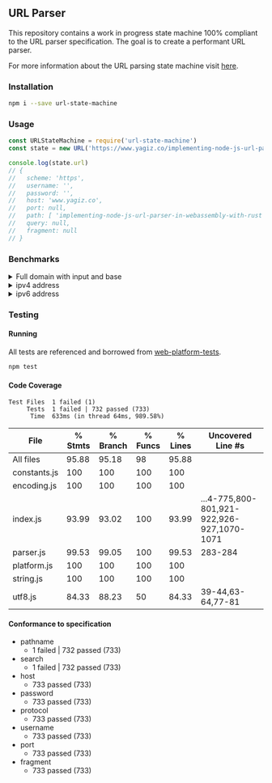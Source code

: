 ## URL Parser

This repository contains a work in progress state machine 100% compliant to the URL parser specification. The goal is to create a performant URL parser.

For more information about the URL parsing state machine visit [here](https://url.spec.whatwg.org/#url-parsing).

### Installation

```bash
npm i --save url-state-machine
```

### Usage

```javascript
const URLStateMachine = require('url-state-machine')
const state = new URL('https://www.yagiz.co/implementing-node-js-url-parser-in-webassembly-with-rust')

console.log(state.url)
// {
//   scheme: 'https',
//   username: '',
//   password: '',
//   host: 'www.yagiz.co',
//   port: null,
//   path: [ 'implementing-node-js-url-parser-in-webassembly-with-rust' ],
//   query: null,
//   fragment: null
// }
```

### Benchmarks

<details>
  <summary>Full domain with input and base</summary>

- `new URL("/path/to/something?hello=world", "https://www.google.com")`

```
╔═══════════════════╤═════════╤══════════════════╤═══════════╤══════════════════════════╗
║ Slower tests      │ Samples │           Result │ Tolerance │ Difference with previous ║
╟───────────────────┼─────────┼──────────────────┼───────────┼──────────────────────────╢
║ whatwg-url        │    1000 │  37994.48 op/sec │  ± 0.97 % │                          ║
║ url-state-machine │    9500 │ 257195.34 op/sec │  ± 0.99 % │ + 576.93 %               ║
╟───────────────────┼─────────┼──────────────────┼───────────┼──────────────────────────╢
║ Fastest test      │ Samples │           Result │ Tolerance │ Difference with previous ║
╟───────────────────┼─────────┼──────────────────┼───────────┼──────────────────────────╢
║ URL               │   10000 │ 477303.34 op/sec │  ± 1.27 % │ + 85.58 %                ║
╚═══════════════════╧═════════╧══════════════════╧═══════════╧══════════════════════════╝
```
</details>

<details>
  <summary>ipv4 address</summary>

- `new URL("http://127.0.0.1")`

```
╔═══════════════════╤═════════╤═══════════════════╤═══════════╤══════════════════════════╗
║ Slower tests      │ Samples │            Result │ Tolerance │ Difference with previous ║
╟───────────────────┼─────────┼───────────────────┼───────────┼──────────────────────────╢
║ whatwg-url        │    5000 │   91747.56 op/sec │  ± 0.97 % │                          ║
║ url-state-machine │   10000 │  626208.74 op/sec │  ± 1.65 % │ + 582.53 %               ║
╟───────────────────┼─────────┼───────────────────┼───────────┼──────────────────────────╢
║ Fastest test      │ Samples │            Result │ Tolerance │ Difference with previous ║
╟───────────────────┼─────────┼───────────────────┼───────────┼──────────────────────────╢
║ URL               │    2500 │ 1037903.40 op/sec │  ± 0.87 % │ + 65.74 %                ║
╚═══════════════════╧═════════╧═══════════════════╧═══════════╧══════════════════════════╝
```

</details>

<details>
  <summary>ipv6 address</summary>

- `new URL("http://[1:0::]")`

```
╔═══════════════════╤═════════╤═══════════════════╤═══════════╤══════════════════════════╗
║ Slower tests      │ Samples │            Result │ Tolerance │ Difference with previous ║
╟───────────────────┼─────────┼───────────────────┼───────────┼──────────────────────────╢
║ whatwg-url        │    5500 │  196896.91 op/sec │  ± 0.97 % │                          ║
║ url-state-machine │   10000 │ 1321601.39 op/sec │  ± 2.76 % │ + 571.21 %               ║
╟───────────────────┼─────────┼───────────────────┼───────────┼──────────────────────────╢
║ Fastest test      │ Samples │            Result │ Tolerance │ Difference with previous ║
╟───────────────────┼─────────┼───────────────────┼───────────┼──────────────────────────╢
║ URL               │    8000 │ 1356561.74 op/sec │  ± 0.97 % │ + 2.65 %                 ║
╚═══════════════════╧═════════╧═══════════════════╧═══════════╧══════════════════════════╝
```
</details>

### Testing

#### Running

All tests are referenced and borrowed from [web-platform-tests](https://github.com/web-platform-tests/wpt/blob/master/url/resources/urltestdata.json).

```bash
npm test
```

#### Code Coverage

```
Test Files  1 failed (1)
     Tests  1 failed | 732 passed (733)
      Time  633ms (in thread 64ms, 989.58%)
```

File          | % Stmts | % Branch | % Funcs | % Lines | Uncovered Line #s
--------------|---------|----------|---------|---------|--------------------------------------------
All files     |   95.88 |    95.18 |      98 |   95.88 |
 constants.js |     100 |      100 |     100 |     100 |
 encoding.js  |     100 |      100 |     100 |     100 |
 index.js     |   93.99 |    93.02 |     100 |   93.99 | ...4-775,800-801,921-922,926-927,1070-1071
 parser.js    |   99.53 |    99.05 |     100 |   99.53 | 283-284
 platform.js  |     100 |      100 |     100 |     100 |
 string.js    |     100 |      100 |     100 |     100 |
 utf8.js      |   84.33 |    88.23 |      50 |   84.33 | 39-44,63-64,77-81

#### Conformance to specification

- pathname
  - 1 failed | 732 passed (733)
- search
  - 1 failed | 732 passed (733)
- host
  - 733 passed (733)
- password
  - 733 passed (733)
- protocol
  - 733 passed (733)
- username
  - 733 passed (733)
- port
  - 733 passed (733)
- fragment
  - 733 passed (733)
